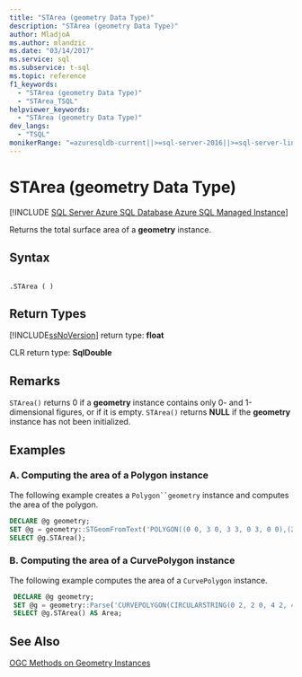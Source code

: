 ```yaml
---
title: "STArea (geometry Data Type)"
description: "STArea (geometry Data Type)"
author: MladjoA
ms.author: mlandzic
ms.date: "03/14/2017"
ms.service: sql
ms.subservice: t-sql
ms.topic: reference
f1_keywords:
  - "STArea (geometry Data Type)"
  - "STArea_TSQL"
helpviewer_keywords:
  - "STArea (geometry Data Type)"
dev_langs:
  - "TSQL"
monikerRange: "=azuresqldb-current||>=sql-server-2016||>=sql-server-linux-2017||=azuresqldb-mi-current"
---
```

# STArea (geometry Data Type)
[!INCLUDE [SQL Server Azure SQL Database Azure SQL Managed Instance](../../includes/applies-to-version/sql-asdb-asdbmi.md)]

  Returns the total surface area of a **geometry** instance.  
  
## Syntax  
  
```  
  
.STArea ( )  
```  
  
## Return Types
 [!INCLUDE[ssNoVersion](../../includes/ssnoversion-md.md)] return type: **float**  
  
 CLR return type: **SqlDouble**  
  
## Remarks  
 `STArea()` returns 0 if a **geometry** instance contains only 0- and 1-dimensional figures, or if it is empty. `STArea()` returns **NULL** if the **geometry** instance has not been initialized.  
  
## Examples  
  
### A. Computing the area of a Polygon instance  
 The following example creates a `Polygon``geometry` instance and computes the area of the polygon.  
  
```sql
DECLARE @g geometry;  
SET @g = geometry::STGeomFromText('POLYGON((0 0, 3 0, 3 3, 0 3, 0 0),(2 2, 2 1, 1 1, 1 2, 2 2))', 0);  
SELECT @g.STArea();  
```  
  
### B. Computing the area of a CurvePolygon instance  
 The following example computes the area of a `CurvePolygon` instance.  
  
```sql
 DECLARE @g geometry;  
 SET @g = geometry::Parse('CURVEPOLYGON(CIRCULARSTRING(0 2, 2 0, 4 2, 4 2, 0 2))');  
 SELECT @g.STArea() AS Area;
 ```  
  
## See Also  
 [OGC Methods on Geometry Instances](../../t-sql/spatial-geometry/ogc-methods-on-geometry-instances.md)  
  
  
